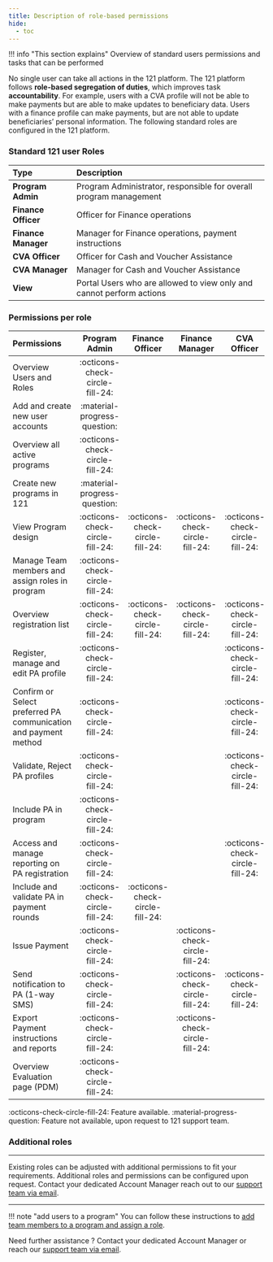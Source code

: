 ```yaml
---
title: Description of role-based permissions
hide:
  - toc
---
```


!!! info "This section explains"
    Overview of standard users permissions and tasks that can be performed

No single user can take all actions in the 121 platform. The 121 platform follows **role-based segregation of duties**, which improves task **accountability**. For example, users with a CVA profile will not be able to make payments but are able to make updates to beneficiary data. Users with a finance profile can make payments, but are not able to update beneficiaries’ personal information. The following standard roles are configured in the 121 platform.

### **Standard 121 user Roles**

| Type                                         | Description                                                     |
| :----------------------                                 | :---------------------------|
| **Program Admin**                            | Program Administrator, responsible for overall program management |
| **Finance Officer**                          | Officer for Finance operations  |
| **Finance Manager**                          | Manager for Finance operations, payment instructions   |
| **CVA Officer**                              | Officer for Cash and Voucher Assistance    |
| **CVA Manager**                              | Manager for Cash and Voucher Assistance   |
| **View**                                     | Portal Users who are allowed to view only and cannot perform actions   |

### **Permissions per role**

| Permissions                                         | **Program Admin** | **Finance Officer** |**Finance Manager** | **CVA Officer** | **CVA Manager** |
| :----------                                         | :----------: |:----------: |:----------: |:----------: |:----------: |
| Overview Users and Roles                            | :octicons-check-circle-fill-24:| |||||
| Add and create new user accounts                    |:material-progress-question:|||||
| Overview all active programs                        | :octicons-check-circle-fill-24:  | ||||
| Create new programs in 121                          |:material-progress-question:|||||
| View Program design                                 | :octicons-check-circle-fill-24:  |:octicons-check-circle-fill-24:|:octicons-check-circle-fill-24:|:octicons-check-circle-fill-24:|:octicons-check-circle-fill-24:|
| Manage Team members and assign roles in program     | :octicons-check-circle-fill-24:| ||||:octicons-check-circle-fill-24:| 
| Overview registration list                          | :octicons-check-circle-fill-24: | :octicons-check-circle-fill-24: | :octicons-check-circle-fill-24: |:octicons-check-circle-fill-24:|:octicons-check-circle-fill-24:|
| Register, manage and edit PA profile                | :octicons-check-circle-fill-24:    |||:octicons-check-circle-fill-24:|||
| Confirm or Select preferred PA communication and payment method | :octicons-check-circle-fill-24: ||| :octicons-check-circle-fill-24: |||
| Validate, Reject PA profiles                        | :octicons-check-circle-fill-24: |||:octicons-check-circle-fill-24:|:octicons-check-circle-fill-24:||
| Include PA in program                               | :octicons-check-circle-fill-24: ||||:octicons-check-circle-fill-24:||
| Access and manage reporting on PA registration      |:octicons-check-circle-fill-24: |||:octicons-check-circle-fill-24:|:octicons-check-circle-fill-24:||
| Include and validate PA in payment rounds           | :octicons-check-circle-fill-24: | :octicons-check-circle-fill-24:| | |||
| Issue Payment                                       |  :octicons-check-circle-fill-24:   ||:octicons-check-circle-fill-24:||||
| Send notification to PA (1-way SMS)                 | :octicons-check-circle-fill-24: ||:octicons-check-circle-fill-24:|:octicons-check-circle-fill-24:|:octicons-check-circle-fill-24:||
| Export Payment instructions and reports             |  :octicons-check-circle-fill-24:   ||:octicons-check-circle-fill-24:||||
| Overview Evaluation page (PDM)                      |:octicons-check-circle-fill-24:     |||||

:octicons-check-circle-fill-24: Feature available.
:material-progress-question:  Feature not available, upon request to 121 support team.


### **Additional roles**
___
Existing roles can be adjusted with additional permissions to fit your requirements. Additional roles and permissions can be configured upon request. Contact your dedicated Account Manager reach out to our <a href="mailto:support@121.global">support team via email</a>.
___

!!! note "add users to a program"
    You can follow these instructions to [add team members to a program and assign a role](../team/add-team-members.md).


Need further assistance ? Contact your dedicated Account Manager or reach our <a href="mailto:support@121.global">support team via email</a>.
